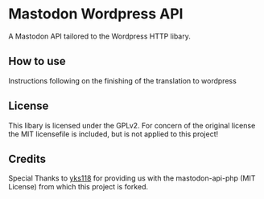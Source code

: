 # Mastodon Wordpress API
A Mastodon API tailored to the Wordpress HTTP libary.

## How to use
Instructions following on the finishing of the translation to wordpress

## License
This libary is licensed under the GPLv2.
For concern of the original license the MIT licensefile is included, but is not applied to this project!

## Credits
Special Thanks to [yks118](https://github.com/yks118/Mastodon-api-php) for providing us with the mastodon-api-php (MIT License) from which this project is forked.
